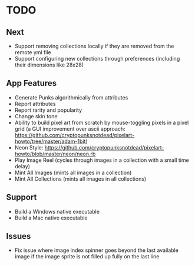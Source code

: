 # TODO

## Next

- Support removing collections locally if they are removed from the remote yml file
- Support configuring new collections through preferences (including their dimensions like 28x28)

## App Features

- Generate Punks algorithmically from attributes
- Report attributes
- Report rarity and popularity
- Change skin tone
- Ability to build pixel art from scratch by mouse-toggling pixels in a pixel grid (a GUI improvement over ascii approach: https://github.com/cryptopunksnotdead/pixelart-howto/tree/master/adam-1bit)
- Neon Style: https://github.com/cryptopunksnotdead/pixelart-howto/blob/master/neon/neon.rb
- Play Image Reel (cycles through images in a collection with a small time delay)
- Mint All Images (mints all images in a collection)
- Mint All Collections (mints all images in all collections)

## Support

- Build a Windows native executable
- Build a Mac native executable

## Issues

- Fix issue where image index spinner goes beyond the last available image if the image sprite is not filled up fully on the last line
